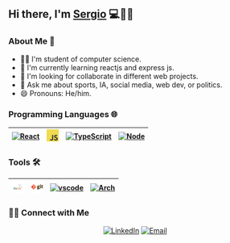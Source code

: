 ## Hi there, I'm [Sergio](https://www.linkedin.com/in/sergio-mena-quispe/) 💻🤗👋

<!--
**username/username** is a ✨ _special_ ✨ repository because its `README.md` (this file) appears on your GitHub profile.
-->

### About Me 👦

- 👨‍🎓 I'm student of computer science.
- 🌱 I'm currently learning reactjs and express js.
- 🔭 I'm looking for collaborate in different web projects.
- 💬 Ask me about sports, IA, social media, web dev, or politics.
- 😄 Pronouns: He/him.

### Programming Languages 🌐
| [<img src="https://user-images.githubusercontent.com/109475768/230745308-52b04473-a6e7-4c0d-b4b1-5f333162f689.png" alt="React" width="24">](https://es.reactjs.org/) | [<img src="https://raw.githubusercontent.com/github/explore/80688e429a7d4ef2fca1e82350fe8e3517d3494d/topics/javascript/javascript.png" alt="JavaScript" width="24">](https://developer.mozilla.org/es/docs/Web/JavaScript) | [<img src="https://user-images.githubusercontent.com/109475768/230745418-e85ff4d3-055d-45fe-a1cd-3b32134fa963.png" alt="TypeScript" width="24">](https://www.typescriptlang.org/) | [<img src="https://user-images.githubusercontent.com/109475768/230745516-ee317439-ec85-49e1-a96d-c0ec269fbf31.png" alt="Node" width="24">](https://nodejs.org/es)
|---|---|---|---|
 
 ### Tools 🛠️

| [<img src="https://raw.githubusercontent.com/github/explore/80688e429a7d4ef2fca1e82350fe8e3517d3494d/topics/mysql/mysql.png" alt="mysql" width="24">](https://www.mysql.com/) | [<img src="https://raw.githubusercontent.com/github/explore/80688e429a7d4ef2fca1e82350fe8e3517d3494d/topics/git/git.png" alt="Git" width="24">](https://git-scm.com/) | [<img src="https://upload.wikimedia.org/wikipedia/commons/thumb/2/2d/Visual_Studio_Code_1.18_icon.svg/1200px-Visual_Studio_Code_1.18_icon.svg.png" alt="vscode" width="24">](https://code.visualstudio.com/) | [<img src="https://user-images.githubusercontent.com/109475768/230745706-8df4b886-9ff0-4c28-871e-1c39f6b15be7.png" alt="Arch" width="24">](https://archlinux.org/) 
|---|---|---|---|

<h3> 🤝🏻 Connect with Me </h3>

<p align="center">
<a href="https://www.linkedin.com/in/sergio-mena-quispe/" target="_blank"><img alt="LinkedIn" src="https://img.shields.io/badge/LinkedIn-@SergioMenaQuispe-blue?style=flat&logo=linkedin"></a>
<a href="mailto:sergiosantosmenaq@gmail.com"><img alt="Email" src="https://img.shields.io/badge/Email-sergiosantosmenaq@gmail.com-blue?style=flat&logo=gmail"></a>
</p>
